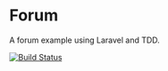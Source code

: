 # Forum
A forum example using Laravel and TDD.

[![Build Status](https://travis-ci.com/mintunitish/forum.svg?branch=dev)](https://travis-ci.com/mintunitish/forum)
